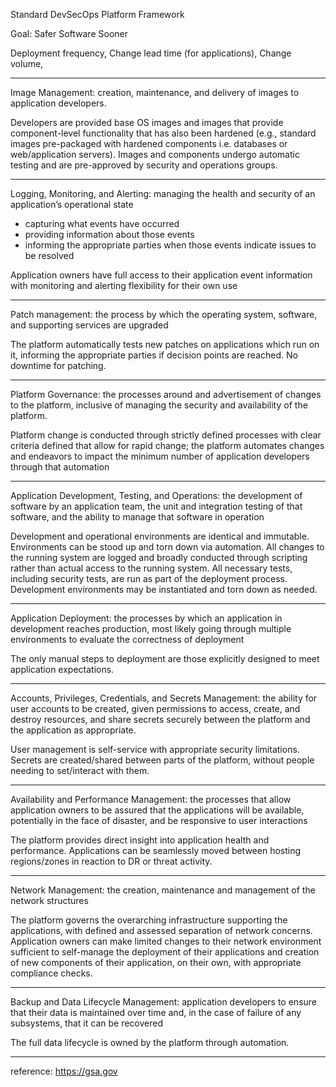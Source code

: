 Standard DevSecOps Platform Framework

Goal: Safer Software Sooner

Deployment frequency,
Change lead time (for applications),
Change volume,


---

Image Management: 
creation, maintenance, and delivery of images to application developers.

Developers are provided base OS images and images that provide component-level functionality that has also been hardened (e.g., standard images pre-packaged with hardened components i.e. databases or web/application servers). Images and components undergo automatic testing and are pre-approved by security and operations groups.

---

Logging, Monitoring, and Alerting:
managing the health and security of an application’s operational state

- capturing what events have occurred
- providing information about those events
- informing the appropriate parties when those events indicate issues to be resolved

Application owners have full access to their application event information with monitoring and alerting flexibility for their own use

---

Patch management:
the process by which the operating system, software, and supporting services are upgraded

The platform automatically tests new patches on applications which run on it, informing the appropriate parties if decision points are reached. No downtime for patching.

---

Platform Governance:
the processes around and advertisement of changes to the platform, inclusive of managing the security and availability of the platform.

Platform change is conducted through strictly defined processes with clear criteria defined that allow for rapid change; the platform automates changes and endeavors to impact the minimum number of application developers through that automation

---

Application Development, Testing, and Operations:
the development of software by an application team, the unit and integration testing of that software, and the ability to manage that software in operation

Development and operational environments are identical and immutable. Environments can be stood up and torn down via automation. All changes to the running system are logged and broadly conducted through scripting rather than actual access to the running system. All necessary tests, including security tests, are run as part of the deployment process. Development environments may be instantiated and torn down as needed.

---

Application Deployment:
the processes by which an application in development reaches production, most likely going through multiple environments to evaluate the correctness of deployment

The only manual steps to deployment are those explicitly designed to meet application expectations.

---

Accounts, Privileges, Credentials, and Secrets Management:
the ability for user accounts to be created, given permissions to access, create, and destroy resources, and share secrets securely between the platform and the application as appropriate.

User management is self-service with appropriate security limitations. Secrets are created/shared between parts of the platform, without people needing to set/interact with them.

---

Availability and Performance Management:
the processes that allow application owners to be assured that the applications will be available, potentially in the face of disaster, and be responsive to user interactions

The platform provides direct insight into application health and performance. Applications can be seamlessly moved between hosting regions/zones in reaction to DR or threat activity.

---

Network Management:
the creation, maintenance and management of the network structures

The platform governs the overarching infrastructure supporting the applications, with defined and assessed separation of network concerns. Application owners can make limited changes to their network environment sufficient to self-manage the deployment of their applications and creation of new components of their application, on their own, with appropriate compliance checks.


---

Backup and Data Lifecycle Management:
application developers to ensure that their data is maintained over time and, in the case of failure of any subsystems, that it can be recovered 

The full data lifecycle is owned by the platform through automation.

---

reference: https://gsa.gov
